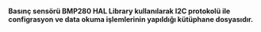 <h4> Basınç sensörü BMP280 HAL Library kullanılarak I2C protokolü ile configrasyon ve data okuma işlemlerinin yapıldığı kütüphane dosyasıdır.</h4>
